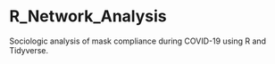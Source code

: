 # R_Network_Analysis
Sociologic analysis of mask compliance during COVID-19 using R and Tidyverse. 
